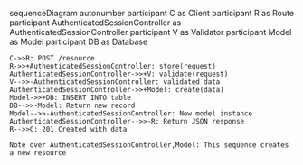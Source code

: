 sequenceDiagram
    autonumber
    participant C as Client
    participant R as Route
    participant AuthenticatedSessionController as AuthenticatedSessionController
    participant V as Validator
    participant Model as Model
    participant DB as Database
    
    C->>R: POST /resource
    R->>+AuthenticatedSessionController: store(request)
    AuthenticatedSessionController->>+V: validate(request)
    V-->>-AuthenticatedSessionController: validated data
    AuthenticatedSessionController->>+Model: create(data)
    Model->>+DB: INSERT INTO table
    DB-->>-Model: Return new record
    Model-->>-AuthenticatedSessionController: New model instance
    AuthenticatedSessionController-->>-R: Return JSON response
    R-->>C: 201 Created with data
    
    Note over AuthenticatedSessionController,Model: This sequence creates a new resource
  